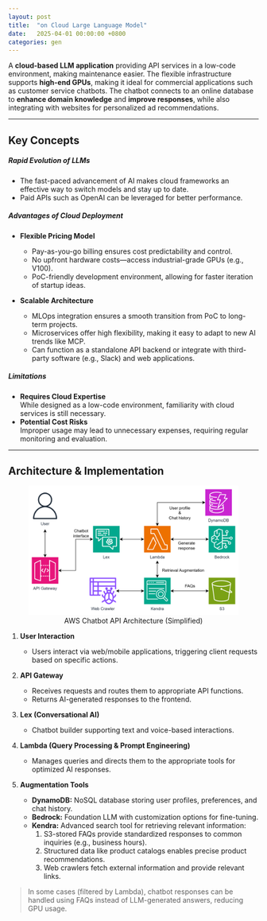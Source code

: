 ```yaml
---
layout: post
title:  "on Cloud Large Language Model"
date:   2025-04-01 00:00:00 +0800
categories: gen
---
```

A **cloud-based LLM application** providing API services in a low-code environment, making maintenance easier. The flexible infrastructure supports **high-end GPUs**, making it ideal for commercial applications such as customer service chatbots. The chatbot connects to an online database to **enhance domain knowledge** and **improve responses**, while also integrating with websites for personalized ad recommendations.

---

## Key Concepts

##### Rapid Evolution of LLMs
- The fast-paced advancement of AI makes cloud frameworks an effective way to switch models and stay up to date.
- Paid APIs such as OpenAI can be leveraged for better performance.

##### Advantages of Cloud Deployment
- **Flexible Pricing Model**  
  - Pay-as-you-go billing ensures cost predictability and control.  
  - No upfront hardware costs—access industrial-grade GPUs (e.g., V100).  
  - PoC-friendly development environment, allowing for faster iteration of startup ideas.  

- **Scalable Architecture**  
  - MLOps integration ensures a smooth transition from PoC to long-term projects.  
  - Microservices offer high flexibility, making it easy to adapt to new AI trends like MCP.  
  - Can function as a standalone API backend or integrate with third-party software (e.g., Slack) and web applications.  

##### Limitations
- **Requires Cloud Expertise**  
  While designed as a low-code environment, familiarity with cloud services is still necessary.  
- **Potential Cost Risks**  
  Improper usage may lead to unnecessary expenses, requiring regular monitoring and evaluation.  

---

## Architecture & Implementation
<center>
<figure>
  <img src="/assets/images/awschatbot.png" width=500px>
  <figcaption>AWS Chatbot API Architecture (Simplified)</figcaption>
</figure>
</center>

1. **User Interaction**  
   - Users interact via web/mobile applications, triggering client requests based on specific actions.  

2. **API Gateway**  
   - Receives requests and routes them to appropriate API functions.  
   - Returns AI-generated responses to the frontend.  

3. **Lex (Conversational AI)**  
   - Chatbot builder supporting text and voice-based interactions.  

4. **Lambda (Query Processing & Prompt Engineering)**  
   - Manages queries and directs them to the appropriate tools for optimized AI responses.  

5. **Augmentation Tools**  
   - **DynamoDB:** NoSQL database storing user profiles, preferences, and chat history.  
   - **Bedrock:** Foundation LLM with customization options for fine-tuning.  
   - **Kendra:** Advanced search tool for retrieving relevant information:  
     1. S3-stored FAQs provide standardized responses to common inquiries (e.g., business hours).  
     2. Structured data like product catalogs enables precise product recommendations.  
     3. Web crawlers fetch external information and provide relevant links.  

> In some cases (filtered by Lambda), chatbot responses can be handled using FAQs instead of LLM-generated answers, reducing GPU usage.

